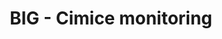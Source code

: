 ---
title: "BIG - Cimice monitoring"
redirect: https://big.csr.unibo.it/projects/cimice/monitoring.php?lan=en
layout: redirect
sitemap: false
permalink: /poject/stink-bug/monitoring/
---